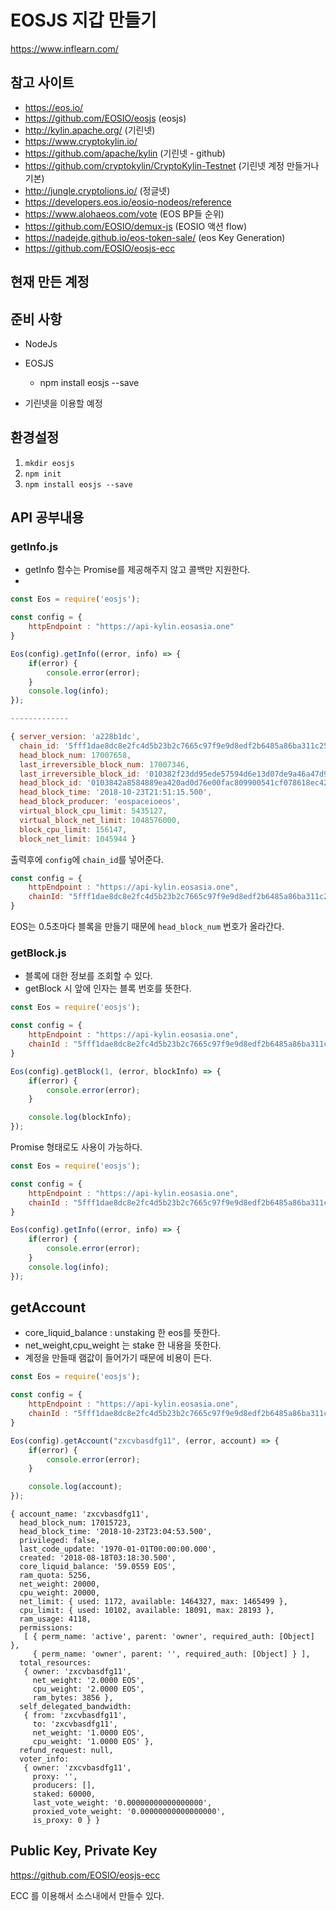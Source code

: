 # EOSJS 지갑 만들기

https://www.inflearn.com/

## 참고 사이트
- https://eos.io/
- https://github.com/EOSIO/eosjs (eosjs)
- http://kylin.apache.org/ (기린넷)
- https://www.cryptokylin.io/
- https://github.com/apache/kylin (기린넷 - github)
- https://github.com/cryptokylin/CryptoKylin-Testnet (기린넷 계정 만들거나 기본)
- http://jungle.cryptolions.io/ (정글넷)
- https://developers.eos.io/eosio-nodeos/reference
- https://www.alohaeos.com/vote (EOS BP들 순위)
- https://github.com/EOSIO/demux-js (EOSIO 액션 flow)
- https://nadejde.github.io/eos-token-sale/ (eos Key Generation)
- https://github.com/EOSIO/eosjs-ecc

## 현재 만든 계정
  
## 준비 사항
- NodeJs
- EOSJS
    - npm install eosjs --save

- 기린넷을 이용할 예정

## 환경설정
1. `mkdir eosjs`
2. `npm init`
3. `npm install eosjs --save`

## API 공부내용

### getInfo.js

- getInfo 함수는 Promise를 제공해주지 않고 콜백만 지원한다. 
- 

```javascript
const Eos = require('eosjs');

const config = {
    httpEndpoint : "https://api-kylin.eosasia.one"
}

Eos(config).getInfo((error, info) => {
    if(error) {
        console.error(error);
    }
    console.log(info);
});

-------------

{ server_version: 'a228b1dc',
  chain_id: '5fff1dae8dc8e2fc4d5b23b2c7665c97f9e9d8edf2b6485a86ba311c25639191',
  head_block_num: 17007658,
  last_irreversible_block_num: 17007346,
  last_irreversible_block_id: '010382f23dd95ede57594d6e13d07de9a46a47d9b318486a05ed23b3337374f1',
  head_block_id: '0103842a8584889ea420ad0d76e00fac809900541cf078618ec425394e3da69b',
  head_block_time: '2018-10-23T21:51:15.500',
  head_block_producer: 'eospaceioeos',
  virtual_block_cpu_limit: 5435127,
  virtual_block_net_limit: 1048576000,
  block_cpu_limit: 156147,
  block_net_limit: 1045944 }

```

출력후에 `config`에 `chain_id`를 넣어준다. 

```javascript
const config = {
    httpEndpoint : "https://api-kylin.eosasia.one",
    chainId: "5fff1dae8dc8e2fc4d5b23b2c7665c97f9e9d8edf2b6485a86ba311c25639191"
}
```

EOS는 0.5초마다 블록을 만들기 때문에 `head_block_num` 번호가 올라간다. 

### getBlock.js
- 블록에 대한 정보를 조회할 수 있다.
- getBlock 시 앞에 인자는 블록 번호를 뜻한다. 

```javascript
const Eos = require('eosjs');

const config = {
    httpEndpoint : "https://api-kylin.eosasia.one",
    chainId : "5fff1dae8dc8e2fc4d5b23b2c7665c97f9e9d8edf2b6485a86ba311c25639191"
}

Eos(config).getBlock(1, (error, blockInfo) => {
    if(error) {
        console.error(error);
    }

    console.log(blockInfo);
});
```

Promise 형태로도 사용이 가능하다. 

```javascript
const Eos = require('eosjs');

const config = {
    httpEndpoint : "https://api-kylin.eosasia.one",
    chainId : "5fff1dae8dc8e2fc4d5b23b2c7665c97f9e9d8edf2b6485a86ba311c25639191"
}

Eos(config).getInfo((error, info) => {
    if(error) {
        console.error(error);
    }
    console.log(info);
});
```

## getAccount

- core_liquid_balance : unstaking 한 eos를 뜻한다. 
- net_weight,cpu_weight 는 stake 한 내용을 뜻한다.
- 계정을 만들때 램값이 들어가기 때문에 비용이 든다.

```javascript
const Eos = require('eosjs');

const config = {
    httpEndpoint : "https://api-kylin.eosasia.one",
    chainId : "5fff1dae8dc8e2fc4d5b23b2c7665c97f9e9d8edf2b6485a86ba311c25639191"
}

Eos(config).getAccount("zxcvbasdfg11", (error, account) => {
    if(error) {
        console.error(error);
    }

    console.log(account);
});

```

```
{ account_name: 'zxcvbasdfg11',
  head_block_num: 17015723,
  head_block_time: '2018-10-23T23:04:53.500',
  privileged: false,
  last_code_update: '1970-01-01T00:00:00.000',
  created: '2018-08-18T03:18:30.500',
  core_liquid_balance: '59.0559 EOS',
  ram_quota: 5256,
  net_weight: 20000,
  cpu_weight: 20000,
  net_limit: { used: 1172, available: 1464327, max: 1465499 },
  cpu_limit: { used: 10102, available: 18091, max: 28193 },
  ram_usage: 4118,
  permissions:
   [ { perm_name: 'active', parent: 'owner', required_auth: [Object] },
     { perm_name: 'owner', parent: '', required_auth: [Object] } ],
  total_resources:
   { owner: 'zxcvbasdfg11',
     net_weight: '2.0000 EOS',
     cpu_weight: '2.0000 EOS',
     ram_bytes: 3856 },
  self_delegated_bandwidth:
   { from: 'zxcvbasdfg11',
     to: 'zxcvbasdfg11',
     net_weight: '1.0000 EOS',
     cpu_weight: '1.0000 EOS' },
  refund_request: null,
  voter_info:
   { owner: 'zxcvbasdfg11',
     proxy: '',
     producers: [],
     staked: 60000,
     last_vote_weight: '0.00000000000000000',
     proxied_vote_weight: '0.00000000000000000',
     is_proxy: 0 } }
```

## Public Key, Private Key

https://github.com/EOSIO/eosjs-ecc

ECC 를 이용해서 소스내에서 만들수 있다. 


  